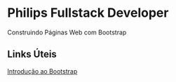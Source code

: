 # Philips Fullstack Developer
Construindo Páginas Web com Bootstrap

## Links Úteis
[Introdução ao Bootstrap](https://getbootstrap.com/docs/5.1/getting-started/introduction/)